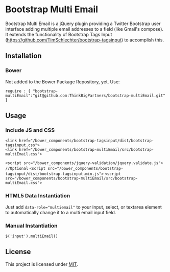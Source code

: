 # Bootstrap Multi Email   
   
Bootstrap Multi Email is a jQuery plugin providing a Twitter Bootstrap user interface adding multiple email addresses to a field (like Gmail's compose). It extends the functionality of Bootstrap Tags Input (https://github.com/TimSchlechter/bootstrap-tagsinput) to accomplish this.   
   
## Installation   
   
### Bower   
   
Not added to the Bower Package Repository, yet. Use:   
   
`require : {
   "bootstrap-multiEmail":"git@github.com:ThinkBigPartners/bootstrap-multiEmail.git"
}`
   
## Usage   
   
### Include JS and CSS   
   
`<link href="/bower_components/bootstrap-tagsinput/dist/bootstrap-tagsinput.css">`   
`<link href="/bower_components/bootstrap-multiEmail/src/bootstrap-multiEmail.css">`
   
`<script src="/bower_components/jquery-validation/jquery.validate.js"> //Optional`
`<script src="/bower_components/bootstrap-tagsinput/dist/bootstrap-tagsinput.min.js">`
`<script src="/bower_components/bootstrap-multiEmail/src/bootstrap-multiEmail.css">`   
   
   
### HTML5 Data Instantiation   

Just add `data-role="multiemail"` to your input, select, or textarea element to automatically change it to a multi email input field.   
   
   
### Manual Instantiation   
   
`$('input').multiEmail()`   
   

## License   

This project is licensed under [MIT](https://raw.github.com/TimSchlechter/bootstrap-tagsinput/master/LICENSE "Read more about the MIT license").


